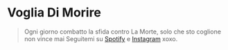 # Voglia Di Morire
> Ogni giorno combatto la sfida contro La Morte, solo che sto coglione non vince mai
Seguitemi su [Spotify](https://open.spotify.com/playlist/6o2VQOjSHsUmQeAujD9x1t?si=d746915c128e4f45) e [Instagram](https://instagram.com/sventrapopizz) xoxo.
